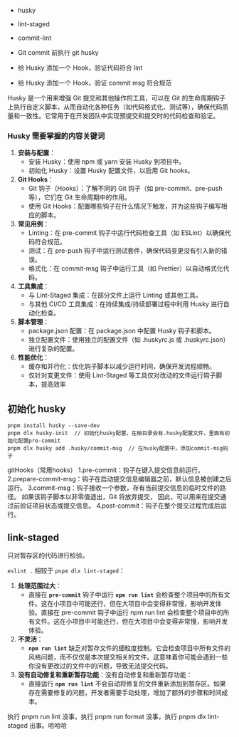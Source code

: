 - husky
- lint-staged
- commit-lint

- Git commit 前执行 git husky
- 给 Husky 添加一个 Hook，验证代码符合 lint
- 给 Husky 添加一个 Hook，验证 commit msg 符合规范

Husky 是一个用来增强 Git 提交和其他操作的工具，可以在 Git 的生命周期钩子上执行自定义脚本，从而自动化各种任务（如代码格式化、测试等），确保代码质量和一致性。它常用于在开发团队中实现预提交和提交时的代码检查和验证。

### **Husky 需要掌握的内容关键词**

1. **安装与配置**：
   - 安装 Husky：使用 npm 或 yarn 安装 Husky 到项目中。
   - 初始化 Husky：设置 Husky 配置文件，以启用 Git hooks。
2. **Git Hooks**：
   - Git 钩子（Hooks）：了解不同的 Git 钩子（如 pre-commit、pre-push 等），它们在 Git 生命周期中的作用。
   - 使用 Git Hooks：配置哪些钩子在什么情况下触发，并为这些钩子编写相应的脚本。
3. **常见用例**：
   - Linting：在 pre-commit 钩子中运行代码检查工具（如 ESLint）以确保代码符合规范。
   - 测试：在 pre-push 钩子中运行测试套件，确保代码变更没有引入新的错误。
   - 格式化：在 commit-msg 钩子中运行工具（如 Prettier）以自动格式化代码。
4. **工具集成**：
   - 与 Lint-Staged 集成：在部分文件上运行 Linting 或其他工具。
   - 与其他 CI/CD 工具集成：在持续集成/持续部署过程中利用 Husky 进行自动化检查。
5. **脚本管理**：
   - package.json 配置：在 package.json 中配置 Husky 钩子和脚本。
   - 独立配置文件：使用独立的配置文件（如 .huskyrc.js 或 .huskyrc.json）进行复杂的配置。
6. **性能优化**：
   - 缓存和并行化：优化钩子脚本以减少运行时间，确保开发流程顺畅。
   - 仅针对变更文件：使用 Lint-Staged 等工具仅对改动的文件运行钩子脚本，提高效率

## 初始化 husky

```shell
pnpm install husky --save-dev
pnpm dlx husky-init  // 初始化husky配置，在根目录会有.husky配置文件，里面有初始化配置pre-commit
pnpm dlx husky add .husky/commit-msg  // 在husky配置中，添加commit-msg钩子
```

gitHooks（常用hooks）
1.pre-commit：钩子在键入提交信息前运行。
2.prepare-commit-msg：钩子在启动提交信息编辑器之前，默认信息被创建之后运行。
3.commit-msg：钩子接收一个参数，存有当前提交信息的临时文件的路径。
如果该钩子脚本以非零值退出，Git 将放弃提交，
因此，可以用来在提交通过前验证项目状态或提交信息。
4.post-commit：钩子在整个提交过程完成后运行。

## link-staged

只对暂存区的代码进行检验。

`eslint .` 相较于 `pnpm dlx lint-staged`：

1. **处理范围过大**：
   - 直接在 **`pre-commit`** 钩子中运行 **`npm run lint`** 会检查整个项目中的所有文件。这在小项目中可能还行，但在大项目中会变得非常慢，影响开发体验。直接在 pre-commit 钩子中运行 npm run lint 会检查整个项目中的所有文件。这在小项目中可能还行，但在大项目中会变得非常慢，影响开发体验。
2. **不灵活**：
   - **`npm run lint`** 缺乏对暂存文件的细粒度控制。它会检查项目中所有文件的风格问题，而不仅仅是本次提交相关的文件。这意味着你可能会遇到一些你没有更改过的文件中的问题，导致无法提交代码。
3. **没有自动修复和重新暂存功能**：没有自动修复和重新暂存功能：
   - 直接运行 **`npm run lint`** 不会自动将修复的文件重新添加到暂存区。如果存在需要修复的问题，开发者需要手动处理，增加了额外的步骤和时间成本。

执行 pnpm run lint 没事，执行 pnpm run format 没事，执行 pnpm dlx lint-staged 出事。哈哈哈
